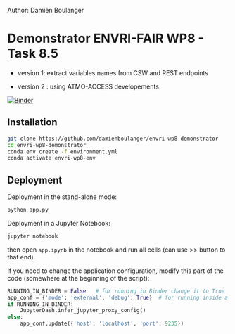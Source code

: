Author: Damien Boulanger

# Demonstrator ENVRI-FAIR WP8 - Task 8.5

- version 1: extract variables names from CSW and REST endpoints

- version 2 : using ATMO-ACCESS developements

[![Binder](https://notebooks.gesis.org/binder/badge_logo.svg)](https://mybinder.org/v2/gh/damienboulanger/envri-wp8-demonstrator/HEAD?urlpath=/tree/app.ipynb)

## Installation
```sh
git clone https://github.com/damienboulanger/envri-wp8-demonstrator
cd envri-wp8-demonstrator
conda env create -f environment.yml
conda activate envri-wp8-env
```

## Deployment
Deployment in the stand-alone mode:
```sh
python app.py
```

Deployment in a Jupyter Notebook:
```sh
jupyter notebook
```
then open `app.ipynb` in the notebook and run all cells (can use >> button to that end).

If you need to change the application configuration, modify this part of the code (somewhere at the beginning of the script):
```python
RUNNING_IN_BINDER = False   # for running in Binder change it to True
app_conf = {'mode': 'external', 'debug': True}  # for running inside a Jupyter notebook change 'mode' to 'inline'
if RUNNING_IN_BINDER:
    JupyterDash.infer_jupyter_proxy_config()
else:
    app_conf.update({'host': 'localhost', 'port': 9235})
```
